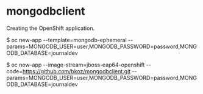 # mongodbclient
Creating the OpenShift application.

$ oc new-app --template=mongodb-ephemeral --params=MONGODB_USER=user,MONGODB_PASSWORD=password,MONGODB_DATABASE=journaldev

$ oc new-app --image-stream=jboss-eap64-openshift --code=https://github.com/bkoz/mongodbclient.git --params=MONGODB_USER=user,MONGODB_PASSWORD=password,MONGODB_DATABASE=journaldev

